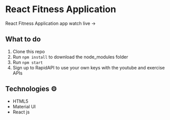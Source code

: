 # React Fitness Application

React Fitness Application app watch live ->

## What to do

1. Clone this repo
2. Run `npm install` to download the node_modules folder
3. Run `npm start`
4. Sign up to RapidAPI to use your own keys with the youtube and exercise APIs

## Technologies ⚙️

- HTML5
- Material UI
- React js
